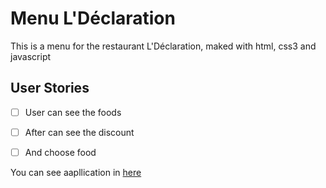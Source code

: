 # Menu L'Déclaration

This is a menu for the restaurant L'Déclaration, maked with html, css3 and javascript

## User Stories 

- [ ] User can see the foods 
- [ ] After can see the discount
- [ ] And choose food


You can see aapllication in [here](https://menuladececoration.netlify.app/)